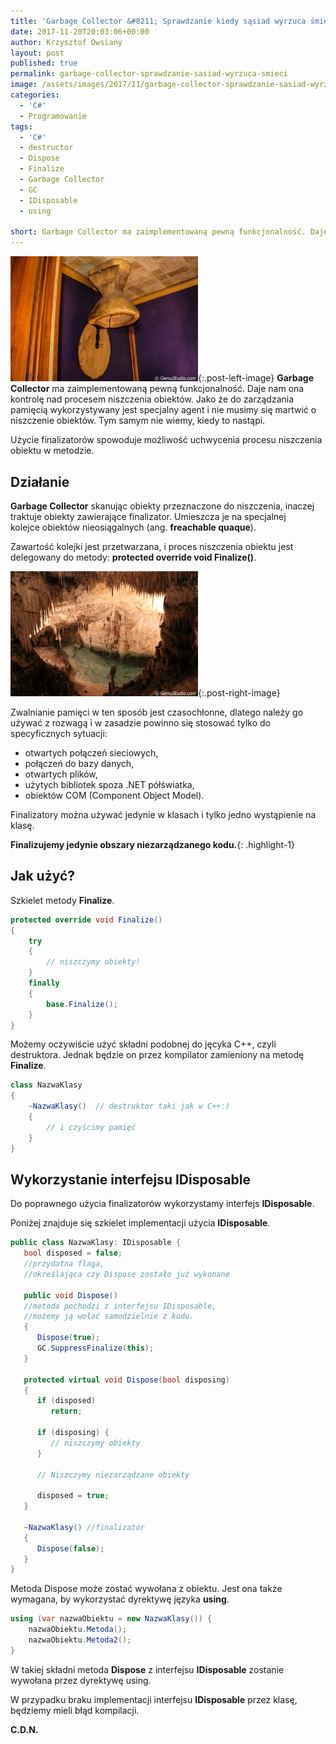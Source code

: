```yaml
---
title: 'Garbage Collector &#8211; Sprawdzanie kiedy sąsiad wyrzuca śmieci.'
date: 2017-11-20T20:03:06+00:00
author: Krzysztof Owsiany
layout: post
published: true
permalink: garbage-collector-sprawdzanie-sasiad-wyrzuca-smieci
image: /assets/images/2017/11/garbage-collector-sprawdzanie-sasiad-wyrzuca-smieci/post.jpg
categories:  
  - 'C#'
  - Programowanie
tags:
  - 'C#'
  - destructor
  - Dispose
  - Finalize
  - Garbage Collector
  - GC
  - IDisposable
  - using

short: Garbage Collector ma zaimplementowaną pewną funkcjonalność. Daje nam ona kontrolę nad procesem niszczenia obiektów. Jako że do zarządzania pamięcią wykorzystywany jest specjalny agent i nie musimy się martwić o niszczenie obiektów.
---
```

[![Dispose][post]][post-big]{:.post-left-image}
**Garbage Collector** ma zaimplementowaną pewną funkcjonalność. Daje nam ona kontrolę nad procesem niszczenia obiektów. Jako że do zarządzania pamięcią wykorzystywany jest specjalny agent i nie musimy się martwić o niszczenie obiektów. Tym samym nie wiemy, kiedy to nastąpi.


Użycie finalizatorów spowoduje możliwość uchwycenia procesu niszczenia obiektu w metodzie.

## Działanie

**Garbage Collector** skanując obiekty przeznaczone do niszczenia, inaczej traktuje obiekty zawierające finalizator. Umieszcza je na specjalnej kolejce obiektów nieosiągalnych (ang. **freachable quaque**).
    
Zawartość kolejki jest przetwarzana, i proces niszczenia obiektu jest delegowany do metody: **protected override void Finalize()**.

[![Dispose][image1]][image1-big]{:.post-right-image}

Zwalnianie pamięci w ten sposób jest czasochłonne, dlatego należy go używać z rozwagą i w zasadzie powinno się stosować tylko do specyficznych sytuacji:
* otwartych połączeń sieciowych,
* połączeń do bazy danych,
* otwartych plików,
* użytych bibliotek spoza .NET półświatka,
* obiektów COM (Component Object Model).

Finalizatory można używać jedynie w klasach i tylko jedno wystąpienie na klasę.
    
**Finalizujemy jedynie obszary niezarządzanego kodu.**{: .highlight-1}

    
## Jak użyć?

Szkielet metody **Finalize**.
        
```csharp 
protected override void Finalize()  
{  
    try  
    {  
        // niszczymy obiekty!
    }  
    finally  
    {  
        base.Finalize();  
    }  
}
```
    
Możemy oczywiście użyć składni podobnej do jęcyka C++, czyli destruktora. Jednak będzie on przez kompilator zamieniony na metodę **Finalize**.
      
```csharp 
class NazwaKlasy
{
    ~NazwaKlasy()  // destruktor taki jak w C++:)
    {
        // i czyścimy pamięć
    }
}
```

## Wykorzystanie interfejsu IDisposable

Do poprawnego użycia finalizatorów wykorzystamy interfejs **IDisposable**.

Poniżej znajduje się szkielet implementacji użycia **IDisposable**.
    
```csharp 
public class NazwaKlasy: IDisposable {  
   bool disposed = false; 
   //przydatna flaga, 
   //określająca czy Dispose zostało już wykonane
   
   public void Dispose() 
   //metoda pochodzi z interfejsu IDisposable, 
   //możemy ją wołać samodzielnie z kodu.
   { 
      Dispose(true);
      GC.SuppressFinalize(this);           
   }
   
   protected virtual void Dispose(bool disposing)
   {
      if (disposed)
         return; 
      
      if (disposing) {
         // niszczymy obiekty
      }
      
      // Niszczymy niezarządzane obiekty
      
      disposed = true;
   }

   ~NazwaKlasy() //finalizator
   {
      Dispose(false);
   }
}
```
   
Metoda Dispose może zostać wywołana z obiektu. Jest ona także wymagana, by wykorzystać dyrektywę języka **using**.
    
```csharp 
using (var nazwaObiektu = new NazwaKlasy()) {
    nazwaObiektu.Metoda();
    nazwaObiektu.Metoda2();
}
```

W takiej składni metoda **Dispose** z interfejsu **IDisposable** zostanie wywołana przez dyrektywę using. 
    
W przypadku braku implementacji interfejsu **IDisposable** przez klasę, będziemy mieli błąd kompilacji.
    
 **C.D.N.**

[post]: /assets/images/2017/11/garbage-collector-sprawdzanie-sasiad-wyrzuca-smieci/post.jpg
[post-big]: /assets/images/2017/11/garbage-collector-sprawdzanie-sasiad-wyrzuca-smieci/post-big.jpg

[image1]: /assets/images/2017/11/garbage-collector-sprawdzanie-sasiad-wyrzuca-smieci/image1.jpg
[image1-big]: /assets/images/2017/11/garbage-collector-sprawdzanie-sasiad-wyrzuca-smieci/image1-big.jpg